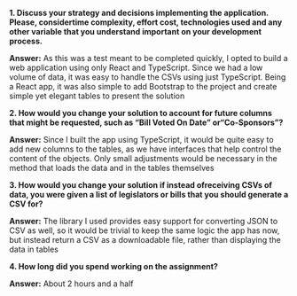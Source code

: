 **1. Discuss your strategy and decisions implementing the application. Please, considertime complexity, effort cost, technologies used and any other variable that you understand important on your development process.**

**Answer:** As this was a test meant to be completed quickly, I opted to build a web application using only React and TypeScript. Since we had a low volume of data, it was easy to handle the CSVs using just TypeScript. Being a React app, it was also simple to add Bootstrap to the project and create simple yet elegant tables to present the solution


**2. How would you change your solution to account for future columns that might be requested, such as “Bill Voted On Date” or“Co-Sponsors”?**

**Answer:** Since I built the app using TypeScript, it would be quite easy to add new columns to the tables, as we have interfaces that help control the content of the objects. Only small adjustments would be necessary in the method that loads the data and in the tables themselves


**3. How would you change your solution if instead ofreceiving CSVs of data, you were given a list of legislators or bills that you should generate a CSV for?**

**Answer:** The library I used provides easy support for converting JSON to CSV as well, so it would be trivial to keep the same logic the app has now, but instead return a CSV as a downloadable file, rather than displaying the data in tables


**4. How long did you spend working on the assignment?**

**Answer:** About 2 hours and a half